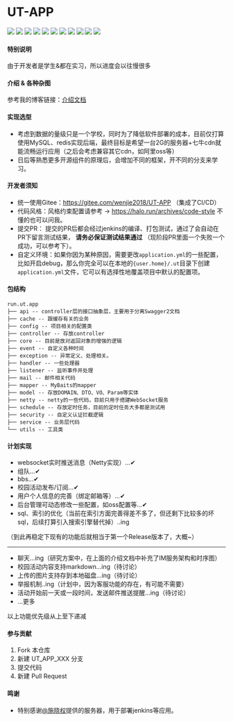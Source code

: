 # UT-APP

<p>
  <a href="https://gitee.com/Lewage59/UT-WeChat"><img src="https://img.shields.io/badge/前端项目-UT_WeChat%20-orange.svg"></a>
  <a href="https://docs.spring.io/spring-boot/docs/2.3.1.RELEASE/reference/html/"><img src="https://img.shields.io/badge/Spring%20Boot-2.3.1.RELEASE-brightgreen.svg"></a>
  <a href="https://www.mysql.com/"><img src="https://img.shields.io/badge/Mysql-5.7-bringhtgreen.svg"></a>
  <a href="https://mp.baomidou.com/"><img src="https://img.shields.io/badge/Mybatis_Plus-3.3.1-blue.svg"></a>
  <a href="https://mp.baomidou.com/"><img src="https://img.shields.io/badge/Netty-4.1.42-brightgreen.svg"></a>
    <a href="https://redis.io/"><img src="https://img.shields.io/badge/redis-5.0.x-red.svg"></a>
    <a href="https://github.com/alibaba/fastjson"><img src="https://img.shields.io/badge/fastjson-1.2.61-bringhtgreen.svg"></a>
    <a href="https://www.layui.com/"><img src="https://img.shields.io/badge/layui-2.4.5-red.svg"></a>
    <a href="https://github.com/google/guava"><img src="https://img.shields.io/badge/Guava-28_jre-ff69b4.svg"></a>
    <a href="https://github.com/looly/hutool"><img src="https://img.shields.io/badge/hutool-5.0.3-yellow.svg"></a>
    <a href="https://developer.qiniu.com/kodo/sdk/1239/java"><img src="https://img.shields.io/badge/七牛云_SDK-7.2.18-blue.svg"></a>
</p>

#### 特别说明

由于开发者是学生&都在实习，所以进度会以往慢很多

#### 介绍 & 各种杂图

参考我的博客链接：[介绍文档](https://wenjie.store/archives/ut%E7%9A%84%E4%BB%8B%E7%BB%8D%E5%92%8C%E6%9D%82%E5%9B%BE)

#### 实现选型

- 考虑到数据的量级只是一个学校，同时为了降低软件部署的成本，目前仅打算使用MySQL、redis实现后端，最终目标是希望一台2G的服务器+七牛cdn就能流畅运行应用（之后会考虑兼容其它cdn，如阿里oss等）
- 日后等熟悉更多开源组件的原理后，会增加不同的框架，开不同的分支来学习。

#### 开发者须知

- 统一使用Gitee：https://gitee.com/wenjie2018/UT-APP （集成了CI/CD）
- 代码风格：风格约束配置请参考 -> https://halo.run/archives/code-style  不懂的也可以问我。
- 提交PR： 提交的PR后都会经过jenkins的编译、打包测试，通过了会自动在PR下留言测试结果， **请务必保证测试结果通过** （现阶段PR里面一个失败一个成功，可以参考下）。  
- 自定义环境：如果你因为某种原因，需要更改`application.yml`的一些配置，比如开启debug，那么你完全可以在本地的`{user.home}/.ut`目录下创建`application.yml`文件，它可以有选择性地覆盖项目中默认的配置项。

#### 包结构

```
run.ut.app
├── api -- controller层的接口抽象层，主要用于分离Swagger2文档
├── cache -- 跟缓存有关的业务
├── config -- 项目相关的配置类
├── controller -- 存放controller
├── core -- 目前是放对返回对象的增强的逻辑
├── event -- 自定义各种时间
├── exception -- 异常定义、处理相关。
├── handler -- 一些处理器
├── listener -- 监听事件并处理
├── mail -- 邮件相关代码
├── mapper -- MyBaits的mapper
├── model -- 存放DOMAIN、DTO、VO、Param等实体
├── netty -- netty的一些代码，目前只用于搭建WebSocket服务
├── schedule -- 存放定时任务，目前的定时任务大多都是测试用
├── security -- 自定义认证拦截逻辑
├── service -- 业务层代码
└── utils -- 工具类

```

#### 计划实现

- websocket实时推送消息（Netty实现）...✔
- 组队...✔
- bbs...✔
- 校园活动发布/订阅...✔
- 用户个人信息的完善（绑定邮箱等）...✔
- 后台管理可动态修改一些配置，如oss配置等...✔
- sql、索引的优化（当前在索引方面完善得差不多了，但还剩下比较多的坏sql，后续打算引入搜索引擎替代掉）..ing

（到此再稳定下现有的功能后就相当于第一个Release版本了，大概~）

---

- 聊天...ing（研究方案中，在上面的介绍文档中补充了IM服务架构和时序图）
- 校园活动内容支持markdown...ing（待讨论）
- 上传的图片支持存到本地磁盘...ing（待讨论）
- 举报机制..ing（计划中，因为客服功能的存在，有可能不需要）
- 活动开始前一天或一段时间，发送邮件推送提醒...ing（待讨论）
- ...更多

以上功能优先级从上至下递减

#### 参与贡献

1.  Fork 本仓库
2.  新建 UT_APP_XXX 分支
3.  提交代码
4.  新建 Pull Request

#### 鸣谢

- 特别感谢[@施晓权](https://gitee.com/sxq2017)提供的服务器，用于部署jenkins等应用。


